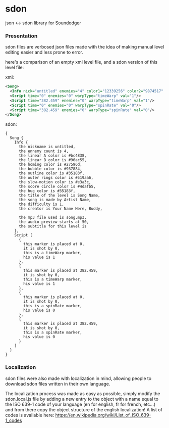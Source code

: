 # sdon
json &lt;-> sdon library for Soundodger


### Presentation

sdon files are verbosed json files made with the idea of making manual level editing easier and less prone to error.

here's a comparison of an empty xml level file, and a sdon version of this level file:

xml:
```XML
<Song>
  <Info nick="untitled" enemies="4" color1="12339256" color2="9874517" color3="2578797" color4="9664644" color5="3479615" color6="5348006" color7="932412" color8="5091253" color9="3479615" title="Song Name" artist="Arist Name" difficulty="1" designer="Your Name Here, Buddy" MP3Name="song.mp3" audioPreview="50" subtitle=""/>
  <Script time="0" enemies="0" warpType="timeWarp" val="1"/>
  <Script time="382.459" enemies="0" warpType="timeWarp" val="1"/>
  <Script time="0" enemies="0" warpType="spinRate" val="0"/>
  <Script time="382.459" enemies="0" warpType="spinRate" val="0"/>
</Song>
```

sdon:
```
{
  Song {
    Info {
      the nickname is untitled,
      the ennemy count is 4,
      the linear A color is #bc4838,
      the linear B color is #96ac55,
      the homing color is #27596d,
      the bubble color is #937884,
      the outline color is #35183f,
      the outer rings color is #519aa6,
      the slow-motion color is #e3a3c,
      the score circle color is #4dafb5,
      the hug color is #35183f,
      the title of the level is Song Name,
      the song is made by Artist Name,
      the difficulty is 1,
      the creator is Your Name Here, Buddy,
      
      the mp3 file used is song.mp3,
      the audio preview starts at 50,
      the subtitle for this level is 
    },
    Script [
      {
        this marker is placed at 0,
        it is shot by 0,
        this is a timeWarp marker,
        his value is 1
      },
      {
        this marker is placed at 382.459,
        it is shot by 0,
        this is a timeWarp marker,
        his value is 1
      },
      {
        this marker is placed at 0,
        it is shot by 0,
        this is a spinRate marker,
        his value is 0
      },
      {
        this marker is placed at 382.459,
        it is shot by 0,
        this is a spinRate marker,
        his value is 0
      }
    ]
  }
}
```

### Localization

sdon files were also made with localization in mind, allowing people to download sdon files written in their own language.

The localization process was made as easy as possible, simply modify the sdon.local.js file by adding a new entry to the object with a name equal to the ISO 639-1 code of your language (en for english, fr for french, etc...) and from there copy the object structure of the english localization!
A list of codes is available here: https://en.wikipedia.org/wiki/List_of_ISO_639-1_codes

